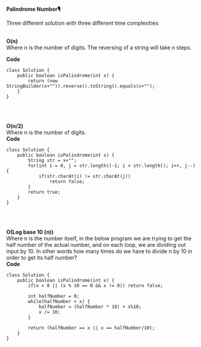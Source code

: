 **Palindrome Number🎙**<br>

Three different solution with three different time complexities <br><br>

**O(n)**<br>
Where n is the number of digits. The reversing of a string will take n steps.

**Code**<br>
```
class Solution {
    public boolean isPalindrome(int x) {
        return (new StringBuilder(x+"")).reverse().toString().equals(x+"");
    }
}
```
<br><br>

**O(n/2)**<br>
Where n is the number of digits.
<br>
**Code**<br>
```
class Solution {
    public boolean isPalindrome(int x) {
        String str = x+"";
        for(int i = 0, j = str.length()-1; i < str.length(); i++, j--) {
            if(str.charAt(i) != str.charAt(j)) 
                return false;
        }
        return true;
    }
}
```
<br><br>

**O(Log base 10 (n))**<br>
Where n is the number itself, in the below program we are trying to get the half number of the actual number, and on each loop, we are dividing out input by 10. 
In other words how many times do we have to divide n by 10 in order to get its half number? 
<br>
**Code**<br>
```
class Solution {
    public boolean isPalindrome(int x) {
        if(x < 0 || (x % 10 == 0 && x != 0)) return false; 
        
        int halfNumber = 0;
        while(halfNumber < x) {
            halfNumber = (halfNumber * 10) + x%10;
            x /= 10;
        }
        
        return (halfNumber == x || x == halfNumber/10);
    }
}
```

